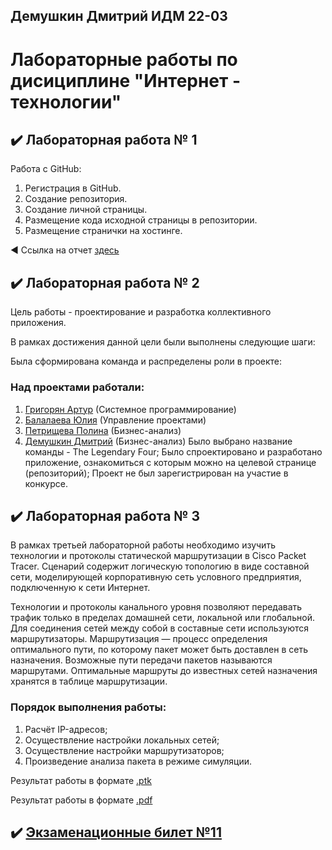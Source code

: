## Демушкин Дмитрий ИДМ 22-03
#  Лабораторные работы по дисициплине "Интернет - технологии"

## ✔️ Лабораторная работа № 1

Работа с GitHub: 
1. Регистрация в GitHub.
2. Создание репозитория.
3. Создание личной страницы.
4. Размещение кода исходной страницы в репозитории.
5. Размещение странички на хостинге.


◀️ Ссылка на отчет [здесь](https://DmitryDemushkin1998.github.io/lab-demushkin/)


## ✔️ Лабораторная работа № 2
Цель работы - проектирование и разработка коллективного приложения.

В рамках достижения данной цели были выполнены следующие шаги:

Была сформирована команда и распределены роли в проекте:
      

### Над проектами работали:
1. [Григорян Артур](https://salemnight1.github.io) (Системное программирование)
2. [Балалаева Юлия](https://balalaevajulia.github.io/LabsInetTexnologii/) (Управление проектами)
3. [Петрищева Полина](https://polinapetrishcheva.github.io/lab-petrishcheva/) (Бизнес-анализ)
4. [Демушкин Дмитрий](https://dmitrydemushkin1998.github.io/lab-demushkin/) (Бизнес-анализ)
Было выбрано название команды - The Legendary Four;
Было спроектировано и разработано приложение, ознакомиться с которым можно на целевой странице (репозиторий);
Проект не был зарегистрирован на участие в конкурсе.

## ✔️ Лабораторная работа № 3
В рамках третьей лабораторной работы необходимо изучить технологии и протоколы статической маршрутизации в Cisco Packet Tracer. Сценарий содержит логическую топологию в виде составной сети, моделирующей корпоративную сеть условного предприятия, подключенную к сети Интернет.

Технологии и протоколы канального уровня позволяют передавать трафик только в пределах домашней сети, локальной или глобальной. Для соединения сетей между собой в составные сети используются маршрутизаторы. Маршрутизация — процесс определения оптимального пути, по которому пакет может быть доставлен в сеть назначения. Возможные пути передачи пакетов называются маршрутами. Оптимальные маршруты до известных сетей назначения хранятся в таблице маршрутизации.

### Порядок выполнения работы:

1. Расчёт IP-адресов;
2. Осуществление настройки локальных сетей;
3. Осуществление настройки маршрутизаторов;
4. Произведение анализа пакета в режиме симуляции.

Результат работы в формате [.ptk](https://github.com/DmitryDemushkin1998/lab-demushkin/blob/main/Stsenariy_dlya_CPT.pka)

Результат работы в формате [.pdf](https://github.com/DmitryDemushkin1998/lab-demushkin/blob/main/LB3_Demushkin.pdf)


## ✔️ [Экзаменационные билет №11](https://github.com/stankin/inet-2022/wiki/exam11)

